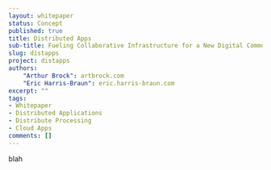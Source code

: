 ```yaml
---
layout: whitepaper
status: Concept
published: true
title: Distributed Apps
sub-title: Fueling Collaborative Infrastructure for a New Digital Commons
slug: distapps
project: distapps
authors:
    "Arthur Brock": artbrock.com
    "Eric Harris-Braun": eric.harris-braun.com
excerpt: ""
tags:
- Whitepaper
- Distributed Applications
- Distribute Processing
- Cloud Apps
comments: []
---
```

blah
